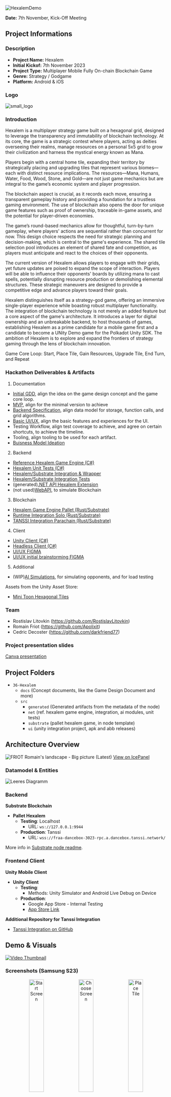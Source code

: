 ![HexalemDemo](https://github.com/SubstrateGaming/hackathon-2023-winter/assets/17710198/99bc2659-6bf1-4a54-bc24-3a862b972494)

**Date:** 7th November, Kick-Off Meeting

## Project Informations

### Description

- **Project Name:** Hexalem  
- **Initial Kickof:** 7th November 2023
- **Project Type:** Multiplayer Mobile Fully On-chain Blockchain Game
- **Genre:** Strategy / Godgame
- **Platform:** Android & iOS

### Logo

![small_logo](https://github.com/SubstrateGaming/hackathon-2023-winter/assets/17710198/ef3a3811-a5a0-46c1-ba2a-cdf437df9a0f)

### Introduction

Hexalem is a multiplayer strategy game built on a hexagonal grid, designed to leverage the transparency and immutability of blockchain technology. At its core, the game is a strategic contest where players, acting as deities overseeing their realms, manage resources on a personal 5x5 grid to grow their civilization and harness the mystical energy known as Mana.

Players begin with a central home tile, expanding their territory by strategically placing and upgrading tiles that represent various biomes—each with distinct resource implications. The resources—Mana, Humans, Water, Food, Wood, Stone, and Gold—are not just game mechanics but are integral to the game’s economic system and player progression.

The blockchain aspect is crucial, as it records each move, ensuring a transparent gameplay history and providing a foundation for a trustless gaming environment. The use of blockchain also opens the door for unique game features such as proof of ownership, traceable in-game assets, and the potential for player-driven economies.

The game’s round-based mechanics allow for thoughtful, turn-by-turn gameplay, where players' actions are sequential rather than concurrent for now. This design choice respects the need for strategic planning and decision-making, which is central to the game's experience. The shared tile selection pool introduces an element of shared fate and competition, as players must anticipate and react to the choices of their opponents.

The current version of Hexalem allows players to engage with their grids, yet future updates are poised to expand the scope of interaction. Players will be able to influence their opponents' boards by utilizing mana to cast spells, potentially disrupting resource production or demolishing elemental structures. These strategic maneuvers are designed to provide a competitive edge and advance players toward their goals.

Hexalem distinguishes itself as a strategy-god game, offering an immersive single-player experience while boasting robust multiplayer functionality. The integration of blockchain technology is not merely an added feature but a core aspect of the game's architecture. It introduces a layer for digital ownership and an unbreakable backend, to host thousands of games, establishing Hexalem as a prime candidate for a mobile game first and a candidate to become a UNity Demo game for the Polkadot Unity SDK. The ambition of Hexalem is to explore and expand the frontiers of strategy gaming through the lens of blockchain innovation.

Game Core Loop: Start, Place Tile, Gain Resources, Upgrade Tile, End Turn, and Repeat

### Hackathon Deliverables & Artifacts

1. Documentation
- [Initial GDD](https://github.com/SubstrateGaming/hackathon-2023-winter/blob/main/projects/36-Hexalem/docs/GDD.md), align the idea on the game design concept and the game core loop.
- [MVP](https://github.com/SubstrateGaming/hackathon-2023-winter/blob/main/projects/36-Hexalem/docs/MVP.md), align for the minimal version to achieve
- [Backend Specification](https://github.com/SubstrateGaming/hackathon-2023-winter/blob/main/projects/36-Hexalem/docs/Pallet.md), align data model for storage, function calls, and grid algorithms.
- [Basic UI/UX](https://github.com/SubstrateGaming/hackathon-2023-winter/blob/main/projects/36-Hexalem/docs/UX.md), align the basic features and experiences for the UI.
- Testing Workflow, align test coverage to achieve, and agree on certain shortcuts, to achieve the timeline.
- Tooling, align tooling to be used for each artifact.
- [Buisness Model Ideation](https://github.com/SubstrateGaming/hackathon-2023-winter/blob/main/projects/36-Hexalem/docs/bd-model.md)

2. Backend
- [Reference Hexalem Game Engine (C#)](https://github.com/SubstrateGaming/hackathon-2023-winter/tree/main/projects/36-Hexalem/src/net/Substrate.Hexalem.NET/Substrate.Hexalem.NET)
- [Hexalem Unit Tests (C#)](https://github.com/SubstrateGaming/hackathon-2023-winter/tree/main/projects/36-Hexalem/src/net/Substrate.Hexalem.NET/Substrate.Hexalem.Test)
- [Hexalem/Substrate Integration & Wrapper](https://github.com/SubstrateGaming/hackathon-2023-winter/tree/main/projects/36-Hexalem/src/net/Substrate.Hexalem.NET/Substrate.Hexalem.Integration)
- [Hexalem/Substrate Integration Tests](https://github.com/SubstrateGaming/hackathon-2023-winter/tree/main/projects/36-Hexalem/src/net/Substrate.Hexalem.NET/Substrate.Hexalem.Integration.Test)
- (generated)[.NET API Hexalem Extension](https://github.com/SubstrateGaming/hackathon-2023-winter/tree/main/projects/36-Hexalem/src/net/Substrate.Hexalem.NET/Substrate.Hexalem.NET.NetApiExt)
- (not used)[WebAPI](https://github.com/SubstrateGaming/hackathon-2023-winter/tree/main/projects/36-Hexalem/src/net/Substrate.Hexalem.NET/Substrate.Hexalem.WebAPI), to simulate Blockchain

3. Blockchain
- [Hexalem Game Engine Pallet (Rust/Substrate)](https://github.com/SubstrateGaming/hackathon-2023-winter/blob/main/projects/36-Hexalem/src/substrate/pallets/hexalem/src/lib.rs)
- [Runtime Integration Solo (Rust/Substrate)](https://github.com/SubstrateGaming/hackathon-2023-winter/blob/main/projects/36-Hexalem/src/substrate/runtime/src/lib.rs)
- [TANSSI Integration Parachain (Rust/Substrate)](https://github.com/ajuna-network/tanssi/tree/ds/add_aaa)

4. Client
- [Unity Client (C#)](https://github.com/SubstrateGaming/hackathon-2023-winter/tree/main/projects/36-Hexalem/src/ui/substrate.hexalem.unity)
- [Headless Client (C#)](https://github.com/SubstrateGaming/hackathon-2023-winter/tree/main/projects/36-Hexalem/src/net/Substrate.Hexalem.NET/Substrate.Hexalem.Console)
- [UI/UX FIGMA](https://www.figma.com/file/G2CPE1He0xMv0BgxbBpUFT/Untitled?type=design&node-id=0-1&mode=design&t=Hq3JXp0Fpl9CQ2d0-0)
- [UI/UX initial brainstorming FIGMA](https://www.figma.com/file/OHrbkNOYqXLeBioz9zWpI2/Mobile-game?type=design&node-id=0-1&mode=design&t=FEsSActwiqCtVhE6-0)

5. Additional
- (WIP)[AI Simulations](https://github.com/SubstrateGaming/hackathon-2023-winter/tree/main/projects/36-Hexalem/src/net/Substrate.Hexalem.NET/Substrate.Hexalem.Bot), for simulating opponents, and for load testing

Assets from the Unity Asset Store: 
- [Mini Toon Hexagonal Tiles](https://assetstore.unity.com/packages/3d/environments/mini-toon-hexagonal-tiles-village-258801)

### Team

- Rostislav Litovkin (https://github.com/RostislavLitovkin)
- Romain Friot (https://github.com/Apolixit)
- Cedric Decoster (https://github.com/darkfriend77)

### Project presentation slides

[Canva presentation](https://www.canva.com/design/DAF3mPdCMO4/OK-kPSV8PcZIMZD2GWe4_A/edit?utm_content=DAF3mPdCMO4&utm_campaign=designshare&utm_medium=link2&utm_source=sharebutton)

## Project Folders

- `36-Hexalem`
  - `docs` (Concept documents, like the Game Design Document and more)
  - `src`
    - `generated` (Generated artifacts from the metadata of the node)
    - `net` (ref. hexalem game engine, integration, ai modules, unit tests)
    - `substrate` (pallet hexalem game, in node template)
    - `ui` (unity integration project, apk and abb releases)

## Architecture Overview

![FRIOT Romain's landscape - Big picture (Latest)](https://github.com/SubstrateGaming/hackathon-2023-winter/assets/23503416/dda07104-c951-4b5b-be92-e203debb685b)
[View on IcePanel](https://s.icepanel.io/zWHET9Tj4wybDh/elfG)

### Datamodel & Entities

![Leeres Diagramm](https://github.com/SubstrateGaming/hackathon-2023-winter/assets/17710198/4259d92f-de42-4767-bec6-c5cf62caab76)

### Backend

**Substrate Blockchain**
- **Pallet Hexalem**
  - **Testing**: Localhost 
    - URL: `ws://127.0.0.1:9944`
  - **Production**: Tanssi 
    - URL: `wss://fraa-dancebox-3023-rpc.a.dancebox.tanssi.network/`

More info in [Substrate node readme](https://github.com/SubstrateGaming/hackathon-2023-winter/tree/main/projects/36-Hexalem/src/substrate/README.md).

### Frontend Client

**Unity Mobile Client**
- **Unity Client**
  - **Testing**: 
    - Methods: Unity Simulator and Android Live Debug on Device
  - **Production**: 
    - Google App Store - Internal Testing 
    - [App Store Link](https://play.google.com/apps/internaltest/4700550332736328157)

**Additional Repository for Tanssi Integration**
- [Tanssi Integration on GitHub](https://github.com/ajuna-network/tanssi/tree/ds/add_aaa)


## Demo & Visuals

[![Video Thumbnail](https://github.com/SubstrateGaming/hackathon-2023-winter/assets/17710198/80129049-11d8-4c10-9533-0f8365a59564)](https://youtu.be/RfqcXIQcWNY)

### Screenshots (Samsung S23)

<p align="center">
  <img src="https://github.com/SubstrateGaming/hackathon-2023-winter/assets/17710198/7a65b571-bb2d-41a7-971a-d3c4f9caaa56" alt="Start Screen" width="30%"/>
  <img src="https://github.com/SubstrateGaming/hackathon-2023-winter/assets/17710198/6945795a-455b-4ae4-8e3f-c5ec4e37ad1a" alt="Choose Screen" width="30%"/>
  <img src="https://github.com/SubstrateGaming/hackathon-2023-winter/assets/17710198/1fe8e685-d1ea-4809-855b-d095732aa9a6" alt="Place Tile" width="30%"/>
</p>

<p align="center">
  <img src="https://github.com/SubstrateGaming/hackathon-2023-winter/assets/17710198/0128997a-e108-4777-aca0-415c6a6f25f1" alt="Upgrade Tile" width="30%"/>
  <img src="https://github.com/SubstrateGaming/hackathon-2023-winter/assets/17710198/c4c4ee8b-1cc6-4c3a-9aab-9a25a92dc277" alt="Ranking Players" width="30%"/>
  <img src="https://github.com/SubstrateGaming/hackathon-2023-winter/assets/17710198/62097337-bc52-4386-92ac-9d709d88c8f3" alt="Made with Unity" width="30%"/>
</p>

## Presentation

- [Latest Canva presentation](https://www.canva.com/design/DAF3mPdCMO4/OK-kPSV8PcZIMZD2GWe4_A/edit?utm_content=DAF3mPdCMO4&utm_campaign=designshare&utm_medium=link2&utm_source=sharebutton)

## Future Features planed

### The Lobby Matchmaker
To have proper matchmaking, that queues players looking for a game according to their ranking in different clusters. [pallet_matchmaker](https://github.com/ajuna-network/pallet-ajuna-matchmaker/blob/master/src/lib.rs)

### The Hidden Agenda (Private Player Goals)
Add multiple target goals and a selection at the beginning of the game that uses the [Choose](https://github.com/ajuna-network/pallet-ajuna-rps/blob/937bd81d823cea007c6ef20f48edc7c0ac752dba/src/lib.rs#L378) & [Reveal](https://github.com/ajuna-network/pallet-ajuna-rps/blob/937bd81d823cea007c6ef20f48edc7c0ac752dba/src/lib.rs#L412) concept, to add a small privacy layer.

  - Player choose 1 of 5 exposed winning conditions.
  - Player hash, the choice with a seed.
  - Hash is stored, on chain, seed is kept private on the player client.
  - When achieving the game goal, the player can call for the win, by revealing his seed and proving his choice from the begining
  - If verified and true, he won the game
  - Else the game continues, with the player having exposed his target, and making him easier to combat.

### Account/Wallet Creation
To make sure we can add new players and accounts, we need to add the [.NET API Wallet](https://github.com/SubstrateGaming/Substrate.NET.Wallet) project and integrate an onboarding workflow, similar to the one The Big Ballz of Bajun did.
![image](https://github.com/SubstrateGaming/hackathon-2023-winter/assets/17710198/8f0db391-ef3a-49b9-937b-bfa82dab5f50)

## Why Pallet and not EVM

Pallets offer enhanced flexibility and integration, especially in C# environments, by exposing comprehensive metadata like types, calls, events, errors, and constants. This allows seamless interaction with the Substrate blockchain, similar to conventional backend systems. Current advancements aim to reduce latency to around 6 seconds.

Using a pallet as a game engine enables leveraging extensive on-chain functionalities. For instance, pallet_nfts provide on-chain attributes, significantly enhancing NFT utility.

While this flexibility is advantageous, it also brings greater responsibility.
